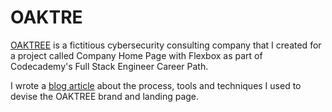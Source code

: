 # OAKTRE

<a href="https://user5142.github.io/OAKTREE/" target="_blank">OAKTREE</a> is a fictitious cybersecurity consulting company that I created for a project called Company Home Page with Flexbox as part of Codecademy's Full Stack Engineer Career Path.

I wrote a <a href="https://breakpoints.dev/articles/OAKTREE" target="_blank">blog article</a> about the process, tools and techniques I used to devise the OAKTREE brand and landing page.
